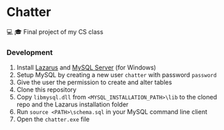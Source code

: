 # Chatter

💻 🎓 Final project of my CS class

### Development

1) Install [Lazarus](https://www.lazarus-ide.org/) and [MySQL Server](https://dev.mysql.com/downloads/installer) (for Windows)
2) Setup MySQL by creating a new user `chatter` with password `password`
3) Give the user the permission to create and alter tables
4) Clone this repository
6) Copy `libmysql.dll` from `<MYSQL_INSTALLATION_PATH>\lib` to the cloned repo and the Lazarus installation folder
7) Run `source <PATH>\schema.sql` in your MySQL command line client
8) Open the `chatter.exe` file

